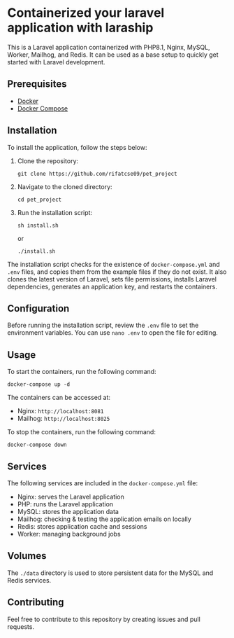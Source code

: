 # Containerized your laravel application with laraship

This is a Laravel application containerized with PHP8.1, Nginx, MySQL, Worker, Mailhog, and Redis. It can be used as a base setup to quickly get started with Laravel development.

## Prerequisites

- [Docker](https://www.digitalocean.com/community/tutorials/how-to-install-and-use-docker-compose-on-ubuntu-20-04) 
- [Docker Compose](https://www.digitalocean.com/community/tutorials/how-to-install-and-use-docker-compose-on-ubuntu-20-04)

## Installation

To install the application, follow the steps below:

1. Clone the repository:

   ```
   git clone https://github.com/rifatcse09/pet_project
   ```

2. Navigate to the cloned directory:

   ```
   cd pet_project
   ```

3. Run the installation script:

   ```
   sh install.sh
   ```
   or 
   ```
   ./install.sh
   ```

The installation script checks for the existence of `docker-compose.yml` and `.env` files, and copies them from the example files if they do not exist. It also clones the latest version of Laravel, sets file permissions, installs Laravel dependencies, generates an application key, and restarts the containers.

## Configuration

Before running the installation script, review the `.env` file to set the environment variables. You can use `nano .env` to open the file for editing.

## Usage

To start the containers, run the following command:

```
docker-compose up -d
```

The containers can be accessed at:

- Nginx: `http://localhost:8081`
- Mailhog: `http://localhost:8025`

To stop the containers, run the following command:

```
docker-compose down
```

## Services

The following services are included in the `docker-compose.yml` file:

- Nginx: serves the Laravel application
- PHP: runs the Laravel application
- MySQL: stores the application data
- Mailhog: checking & testing the application emails on locally
- Redis: stores application cache and sessions
- Worker: managing background jobs 

## Volumes

The `./data` directory is used to store persistent data for the MySQL and Redis services.

## Contributing

Feel free to contribute to this repository by creating issues and pull requests.
